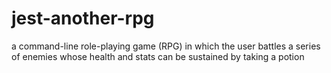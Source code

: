 # jest-another-rpg
a command-line role-playing game (RPG) in which the user battles a series of enemies whose health and stats can be sustained by taking a potion

